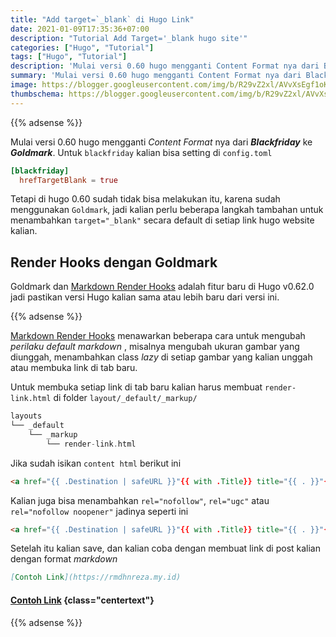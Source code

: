 ```yaml
---
title: "Add target=`_blank` di Hugo Link"
date: 2021-01-09T17:35:36+07:00
description: "Tutorial Add Target='_blank hugo site'"
categories: ["Hugo", "Tutorial"]
tags: ["Hugo", "Tutorial"]
description: 'Mulai versi 0.60 hugo mengganti Content Format nya dari Blackfriday ke Goldmark. Untuk blackfriday kalian bisa setting di config.toml'
summary: 'Mulai versi 0.60 hugo mengganti Content Format nya dari Blackfriday ke Goldmark. Untuk blackfriday kalian bisa setting di config.toml'
image: https://blogger.googleusercontent.com/img/b/R29vZ2xl/AVvXsEgf1oK8J4S3tNRWW330MlC17FhhksTbIfUXE49C6mbc5OQTrkhr290jKKDMwmYNiVHY-RNXhPurj7DCzzXZpw9XnEO36JnkBWIYMjEk7EEexmYw57w5KDiQVs7rFh71xCvHzMvU0wu-haVqmqgwBxnL-Y7v5lXBGASCMKsNfC-__2j6op-H9eKE6-1aSvds/s80-rw/hugo.png
thumbschema: https://blogger.googleusercontent.com/img/b/R29vZ2xl/AVvXsEgf1oK8J4S3tNRWW330MlC17FhhksTbIfUXE49C6mbc5OQTrkhr290jKKDMwmYNiVHY-RNXhPurj7DCzzXZpw9XnEO36JnkBWIYMjEk7EEexmYw57w5KDiQVs7rFh71xCvHzMvU0wu-haVqmqgwBxnL-Y7v5lXBGASCMKsNfC-__2j6op-H9eKE6-1aSvds/s0-rw/hugo.png
---
```


{{% adsense %}}

Mulai versi 0.60 hugo mengganti *Content Format* nya dari ***Blackfriday*** ke ***Goldmark***. Untuk `blackfriday` kalian bisa setting di `config.toml`
```toml
[blackfriday]
  hrefTargetBlank = true
```
Tetapi di hugo 0.60 sudah tidak bisa melakukan itu, karena sudah menggunakan `Goldmark`, jadi kalian perlu beberapa langkah tambahan untuk menambahkan `target="_blank"` secara default di setiap link hugo website kalian.
## Render Hooks dengan Goldmark
Goldmark dan [Markdown Render Hooks](https://gohugo.io/getting-started/configuration-markup/#markdown-render-hooks) adalah fitur baru di Hugo v0.62.0 jadi pastikan versi Hugo kalian sama atau lebih baru dari versi ini.

{{% adsense %}}

[Markdown Render Hooks](https://gohugo.io/getting-started/configuration-markup/#markdown-render-hooks) menawarkan beberapa cara untuk mengubah *perilaku* *default markdown* , misalnya mengubah ukuran gambar yang diunggah, menambahkan class *lazy* di setiap gambar yang kalian unggah atau membuka link di tab baru.

Untuk membuka setiap link di tab baru kalian harus membuat `render-link.html` di folder `layout/_default/_markup/`
```go
layouts
└── _default
    └── _markup
        └── render-link.html
```
Jika sudah isikan `content html` berikut ini
```html
<a href="{{ .Destination | safeURL }}"{{ with .Title}} title="{{ . }}"{{ end }}{{ if strings.HasPrefix .Destination "https" }} target="_blank"{{ end }}>{{ .Text }}</a>
```
Kalian juga bisa menambahkan `rel="nofollow"`, `rel="ugc"` atau `rel="nofollow noopener"` jadinya seperti ini
```html
<a href="{{ .Destination | safeURL }}"{{ with .Title}} title="{{ . }}"{{ end }}{{ if strings.HasPrefix .Destination "https" }} target="_blank"{{ end }} rel="nofollow noopener">{{ .Text }}</a>
```
Setelah itu kalian save, dan kalian coba dengan membuat link di post kalian dengan format *markdown*
```markdown
[Contoh Link](https://rmdhnreza.my.id)
```
#### [Contoh Link](https://rmdhnreza.my.id) {class="centertext"}

{{% adsense %}}
